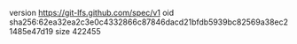 version https://git-lfs.github.com/spec/v1
oid sha256:62ea32ea2c3e0c4332866c87846dacd21bfdb5939bc82569a38ec21485e47d19
size 422455
